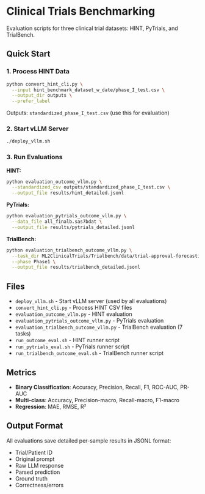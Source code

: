 # Clinical Trials Benchmarking

Evaluation scripts for three clinical trial datasets: HINT, PyTrials, and TrialBench.

## Quick Start

### 1. Process HINT Data
```bash
python convert_hint_cli.py \
  --input hint_benchmark_dataset_w_date/phase_I_test.csv \
  --output_dir outputs \
  --prefer_label
```

Outputs: `standardized_phase_I_test.csv` (use this for evaluation)

### 2. Start vLLM Server
```bash
./deploy_vllm.sh
```

### 3. Run Evaluations

**HINT:**
```bash
python evaluation_outcome_vllm.py \
  --standardized_csv outputs/standardized_phase_I_test.csv \
  --output_file results/hint_detailed.jsonl
```

**PyTrials:**
```bash
python evaluation_pytrials_outcome_vllm.py \
  --data_file all_finalb.sas7bdat \
  --output_file results/pytrials_detailed.jsonl
```

**TrialBench:**
```bash
python evaluation_trialbench_outcome_vllm.py \
  --task_dir ML2ClinicalTrials/Trialbench/data/trial-approval-forecasting \
  --phase Phase1 \
  --output_file results/trialbench_detailed.jsonl
```

## Files

- `deploy_vllm.sh` - Start vLLM server (used by all evaluations)
- `convert_hint_cli.py` - Process HINT CSV files
- `evaluation_outcome_vllm.py` - HINT evaluation
- `evaluation_pytrials_outcome_vllm.py` - PyTrials evaluation  
- `evaluation_trialbench_outcome_vllm.py` - TrialBench evaluation (7 tasks)
- `run_outcome_eval.sh` - HINT runner script
- `run_pytrials_eval.sh` - PyTrials runner script
- `run_trialbench_outcome_eval.sh` - TrialBench runner script

## Metrics

- **Binary Classification**: Accuracy, Precision, Recall, F1, ROC-AUC, PR-AUC
- **Multi-class**: Accuracy, Precision-macro, Recall-macro, F1-macro
- **Regression**: MAE, RMSE, R²

## Output Format

All evaluations save detailed per-sample results in JSONL format:
- Trial/Patient ID
- Original prompt
- Raw LLM response
- Parsed prediction
- Ground truth
- Correctness/errors


